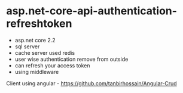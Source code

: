 # asp.net-core-api-authentication-refreshtoken
* asp.net core 2.2
* sql server
* cache server used redis 
* user wise authentication remove from outside
* can refresh your access token
* using middleware

Client using angular - https://github.com/tanbirhossain/Angular-Crud
